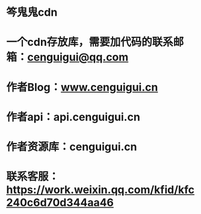 # 笒鬼鬼cdn
# 一个cdn存放库，需要加代码的联系邮箱：cenguigui@qq.com
# 作者Blog：www.cenguigui.cn
# 作者api：api.cenguigui.cn
# 作者资源库：cenguigui.cn
# 联系客服：https://work.weixin.qq.com/kfid/kfc240c6d70d344aa46
